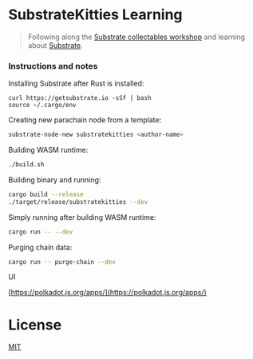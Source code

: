 # SubstrateKitties Learning

>  Following along the [Substrate collectables workshop](https://github.com/shawntabrizi/substrate-collectables-workshop) and learning about [Substrate](https://github.com/paritytech/substrate).

### Instructions and notes

Installing Substrate after Rust is installed:

```
curl https://getsubstrate.io -sSf | bash
source ~/.cargo/env
```

Creating new parachain node from a template:

```bash
substrate-node-new substratekitties <author-name>
```

Building WASM runtime:

```bash
./build.sh
```

Building binary and running:

```bash
cargo build --release
./target/release/substratekitties --dev
```

Simply running after building WASM runtime:

```bash
cargo run -- --dev
```

Purging chain data:

```bash
cargo run -- purge-chain --dev
```

UI

[https://polkadot.js.org/apps/](https://polkadot.js.org/apps/)

# License

[MIT](LICENSE)
